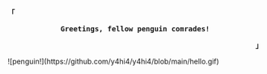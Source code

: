 <div align="justify">

<!-- Profile -->
<p align="left"><strong><samp>「</samp></strong></p>
  <p align="center">
    <samp>
      <b>
      Greetings, fellow penguin comrades!
      </b>  
    </p>
    </samp>
    
<p align="right"><strong><samp>」</samp></strong></p>
![penguin!](https://github.com/y4hi4/y4hi4/blob/main/hello.gif)

